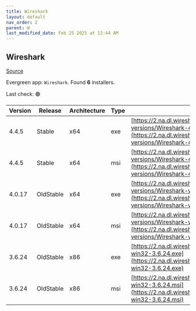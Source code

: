```yaml
---
title: Wireshark
layout: default
nav_order: 2
parent: W
last_modified_date: Feb 25 2025 at 12:44 AM
---
```


## Wireshark

[Source](https://www.wireshark.org/#download)

Evergreen app: `Wireshark`. Found **6** installers.

Last check: 🟢

| Version | Release   | Architecture | Type | URI                                                                                                                                                        |
| ------- | --------- | ------------ | ---- | ---------------------------------------------------------------------------------------------------------------------------------------------------------- |
| 4.4.5   | Stable    | x64          | exe  | [https://2.na.dl.wireshark.org/win64/all-versions/Wireshark-4.4.5-x64.exe](https://2.na.dl.wireshark.org/win64/all-versions/Wireshark-4.4.5-x64.exe)       |
| 4.4.5   | Stable    | x64          | msi  | [https://2.na.dl.wireshark.org/win64/all-versions/Wireshark-4.4.5-x64.msi](https://2.na.dl.wireshark.org/win64/all-versions/Wireshark-4.4.5-x64.msi)       |
| 4.0.17  | OldStable | x64          | exe  | [https://2.na.dl.wireshark.org/win64/all-versions/Wireshark-win64-4.0.17.exe](https://2.na.dl.wireshark.org/win64/all-versions/Wireshark-win64-4.0.17.exe) |
| 4.0.17  | OldStable | x64          | msi  | [https://2.na.dl.wireshark.org/win64/all-versions/Wireshark-win64-4.0.17.msi](https://2.na.dl.wireshark.org/win64/all-versions/Wireshark-win64-4.0.17.msi) |
| 3.6.24  | OldStable | x86          | exe  | [https://2.na.dl.wireshark.org/win32/Wireshark-win32-3.6.24.exe](https://2.na.dl.wireshark.org/win32/Wireshark-win32-3.6.24.exe)                           |
| 3.6.24  | OldStable | x86          | msi  | [https://2.na.dl.wireshark.org/win32/Wireshark-win32-3.6.24.msi](https://2.na.dl.wireshark.org/win32/Wireshark-win32-3.6.24.msi)                           |
